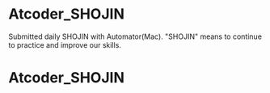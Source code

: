 # Atcoder_SHOJIN

Submitted daily SHOJIN with Automator(Mac).
"SHOJIN" means to continue to practice and improve our skills.
# Atcoder_SHOJIN
